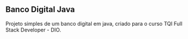 ## Banco Digital Java

Projeto simples de um banco digital em java, criado para o curso TQI Full Stack Developer - DIO.